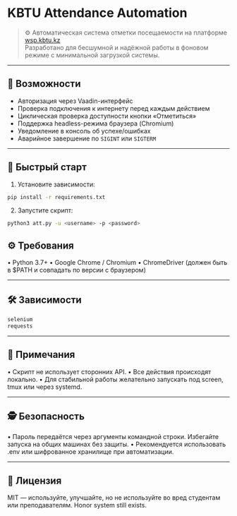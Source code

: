 # KBTU Attendance Automation

> ⚙️ Автоматическая система отметки посещаемости на платформе [wsp.kbtu.kz](https://wsp.kbtu.kz)  
> Разработано для бесшумной и надёжной работы в фоновом режиме с минимальной загрузкой системы.

---

## 📌 Возможности

- Авторизация через Vaadin-интерфейс
- Проверка подключения к интернету перед каждым действием
- Циклическая проверка доступности кнопки «Отметиться»
- Поддержка headless-режима браузера (Chromium)
- Уведомление в консоль об успехе/ошибках
- Аварийное завершение по `SIGINT` или `SIGTERM`

---

## 🚀 Быстрый старт

1. Установите зависимости:

```bash
pip install -r requirements.txt
```

2. Запустите скрипт:
```bash
python3 att.py -u <username> -p <password>
```

## ⚙️ Требования
•	Python 3.7+
•	Google Chrome / Chromium
•	ChromeDriver (должен быть в $PATH и совпадать по версии с браузером)

---

## 🛠 Зависимости
```bash
selenium
requests
```

---

## 🧠 Примечания
•	Скрипт не использует сторонних API.
•	Все действия происходят локально.
•	Для стабильной работы желательно запускать под screen, tmux или через systemd.

---

## 🕵️ Безопасность
•	Пароль передаётся через аргументы командной строки. Избегайте запуска на общих машинах без защиты.
•	Рекомендуется использовать .env или шифрованное хранилище при автоматизации.

---

## 📄 Лицензия

MIT — используйте, улучшайте, но не используйте во вред студентам или преподавателям.
Honor system still exists.

